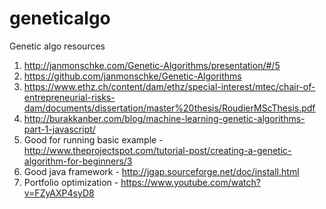 # geneticalgo
Genetic algo resources
1) http://janmonschke.com/Genetic-Algorithms/presentation/#/5
2) https://github.com/janmonschke/Genetic-Algorithms
3) https://www.ethz.ch/content/dam/ethz/special-interest/mtec/chair-of-entrepreneurial-risks-dam/documents/dissertation/master%20thesis/RoudierMScThesis.pdf
4) http://burakkanber.com/blog/machine-learning-genetic-algorithms-part-1-javascript/
5) Good for running basic example - http://www.theprojectspot.com/tutorial-post/creating-a-genetic-algorithm-for-beginners/3
6) Good java framework - http://jgap.sourceforge.net/doc/install.html
7) Portfolio optimization - https://www.youtube.com/watch?v=FZyAXP4syD8
